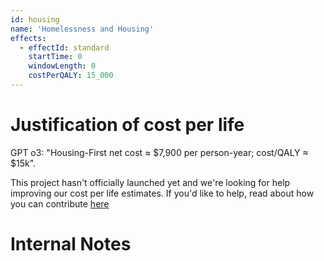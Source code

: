 ```yaml
---
id: housing
name: 'Homelessness and Housing'
effects:
  - effectId: standard
    startTime: 0
    windowLength: 0
    costPerQALY: 15_000
---
```


# Justification of cost per life

GPT o3: "Housing-First net cost ≈ $7,900 per person-year; cost/QALY ≈ $15k".

This project hasn't officially launched yet and we're looking for help improving our cost per life estimates.
If you'd like to help, read about how you can contribute [here](https://github.com/impactlist/impactlist/blob/master/CONTRIBUTING.md)

# Internal Notes

